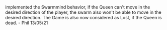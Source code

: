 implemented the Swarmmind behavior, if the Queen can't move in the desired direction of the player, the swarm also won't be able to move in 
the desired direction. The Game is also now considered as Lost, if the Queen is dead. - Phil 13/05/21
